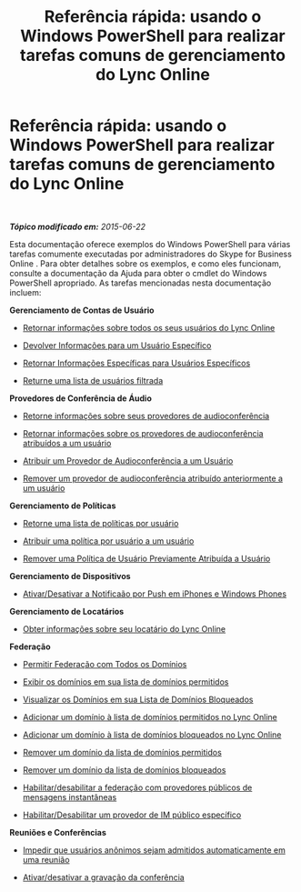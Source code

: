 ﻿---
title: 'Referência rápida: usando o Windows PowerShell para realizar tarefas comuns de gerenciamento do Lync Online'
TOCTitle: 'Referência rápida: usando o Windows PowerShell para realizar tarefas comuns de gerenciamento do Lync Online'
ms:assetid: 24fad052-bd2a-4c83-a382-f7bfa62f0edd
ms:mtpsurl: https://technet.microsoft.com/pt-br/library/Dn362776(v=OCS.15)
ms:contentKeyID: 56270378
ms.date: 06/02/2017
mtps_version: v=OCS.15
ms.translationtype: HT
---

# Referência rápida: usando o Windows PowerShell para realizar tarefas comuns de gerenciamento do Lync Online

 

_**Tópico modificado em:** 2015-06-22_

Esta documentação oferece exemplos do Windows PowerShell para várias tarefas comumente executadas por administradores do Skype for Business Online . Para obter detalhes sobre os exemplos, e como eles funcionam, consulte a documentação da Ajuda para obter o cmdlet do Windows PowerShell apropriado. As tarefas mencionadas nesta documentação incluem:

**Gerenciamento de Contas de Usuário**

  - [Retornar informações sobre todos os seus usuários do Lync Online](return-information-about-all-your-skype-for-business-online-users.md)

  - [Devolver Informações para um Usuário Específico](return-information-for-a-specific-user-in-skype-for-business-online.md)

  - [Retornar Informações Específicas para Usuários Específicos](return-specific-information-for-specific-users-in-skype-for-business-online.md)

  - [Returne uma lista de usuários filtrada](return-a-filtered-list-of-users-in-skype-for-business-online.md)

**Provedores de Conferência de Áudio**

  - [Retorne informações sobre seus provedores de audioconferência](return-information-about-your-audio-conferencing-providers-in-skype-for-business-online.md)

  - [Retornar informações sobre os provedores de audioconferência atribuídos a um usuário](return-information-about-the-audio-conferencing-providers-assigned-to-a-user-in-skype-for-business-online.md)

  - [Atribuir um Provedor de Audioconferência a um Usuário](assign-an-audio-conferencing-provider-to-a-user-in-skype-for-business-online.md)

  - [Remover um provedor de audioconferência atribuído anteriormente a um usuário](remove-an-audio-conferencing-provider-previously-assigned-to-a-user-in-skype-for-business-online.md)

**Gerenciamento de Políticas**

  - [Retorne uma lista de políticas por usuário](return-a-list-of-per-user-policies-in-skype-for-business-online.md)

  - [Atribuir uma política por usuário a um usuário](assign-a-per-user-policy-to-a-user-in-skype-for-business-online.md)

  - [Remover uma Política de Usuário Previamente Atribuída a Usuário](unassign-a-per-user-policy-previously-assigned-to-a-user-in-skype-for-business-online.md)

**Gerenciamento de Dispositivos**

  - [Ativar/Desativar a Notificaão por Push em iPhones e Windows Phones](enable-disable-push-notification-to-iphones-and-windows-phones-in-skype-for-business-online.md)

**Gerenciamento de Locatários**

  - [Obter informações sobre seu locatário do Lync Online](get-information-about-your-skype-for-business-online-tenant.md)

**Federação**

  - [Permitir Federação com Todos os Domínios](allow-federation-in-skype-for-business-online-with-all-domains.md)

  - [Exibir os domínios em sua lista de domínios permitidos](view-the-domains-on-your-allowed-domains-list-in-skype-for-business-online.md)

  - [Visualizar os Domínios em sua Lista de Domínios Bloqueados](view-the-domains-on-your-blocked-domains-list-in-skype-for-business-online.md)

  - [Adicionar um domínio à lista de domínios permitidos no Lync Online](add-a-domain-to-the-allowed-domains-list-in-skype-for-business-online.md)

  - [Adicionar um domínio à lista de domínios bloqueados no Lync Online](add-a-domain-to-the-blocked-domains-list-in-skype-for-business-online.md)

  - [Remover um domínio da lista de domínios permitidos](remove-a-domain-from-the-allowed-domains-list-in-skype-for-business-online.md)

  - [Remover um domínio da lista de domínios bloqueados](remove-a-domain-from-the-blocked-domains-list-in-skype-for-business-online.md)

  - [Habilitar/desabilitar a federação com provedores públicos de mensagens instantâneas](enable-disable-federation-with-public-im-providers-in-skype-for-business-online.md)

  - [Habilitar/Desabilitar um provedor de IM público específico](enable-disable-a-specified-public-im-provider-in-skype-for-business-online.md)

**Reuniões e Conferências**

  - [Impedir que usuários anônimos sejam admitidos automaticamente em uma reunião](prevent-anonymous-users-from-automatically-being-admitted-to-a-meeting-in-skype-for-business-online.md)

  - [Ativar/desativar a gravação da conferência](enable-disable-conference-recording-in-skype-for-business-online.md)

